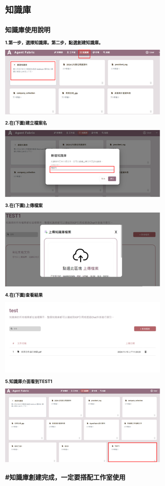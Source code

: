 # 知識庫
## 知識庫使用說明
**1.第一步，選擇知識庫。第二步，點選創建知識庫。**

![本地圖片](ING\FIRST.png "本地圖片示例")

**2.在(下圖)建立檔案名**

![本地圖片](ING\SECOND.png "本地圖片示例")

**3.在(下圖)上傳檔案**

![本地圖片](ING\THIRD.png "本地圖片示例")

**4.在(下圖)查看結果**

![本地圖片](ING\FORTH.png "本地圖片示例")

**5.知識庫介面看到TEST1**

![本地圖片](ING\FIFTH.png "本地圖片示例")



## #知識庫創建完成，一定要搭配工作室使用